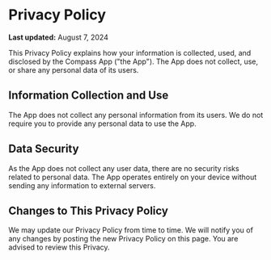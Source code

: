 # Privacy Policy

**Last updated:** August 7, 2024

This Privacy Policy explains how your information is collected, used, and disclosed by the Compass App ("the App"). The App does not collect, use, or share any personal data of its users.

## Information Collection and Use

The App does not collect any personal information from its users. We do not require you to provide any personal data to use the App.

## Data Security

As the App does not collect any user data, there are no security risks related to personal data. The App operates entirely on your device without sending any information to external servers.

## Changes to This Privacy Policy

We may update our Privacy Policy from time to time. We will notify you of any changes by posting the new Privacy Policy on this page. You are advised to review this Privacy.
